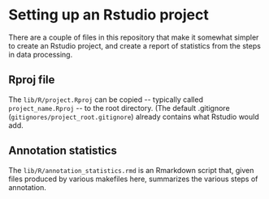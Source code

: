 # Setting up an Rstudio project

There are a couple of files in this repository that make it somewhat simpler to
create an Rstudio project, and create a report of statistics from the steps in
data processing.

## Rproj file

The `lib/R/project.Rproj` can be copied -- typically called `project_name.Rproj`
-- to the root directory. (The default .gitignore
(`gitignores/project_root.gitignore`) already contains what Rstudio would add.

## Annotation statistics

The `lib/R/annotation_statistics.rmd` is an Rmarkdown script that, given files
produced by various makefiles here, summarizes the various steps of annotation.
